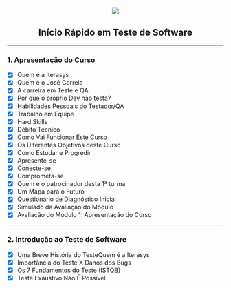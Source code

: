 <h1 align="center">
  <img src="https://iterasys.com.br/upload/others/240520201590337600iterasys-pos-branco-eadplataforma.png">
</h1>
<h2 align="center">Início Rápido em Teste de Software</h2>

<hr>

<h3>1. Apresentação do Curso</h3>

- [x] Quem é a Iterasys
- [x] Quem é o José Correia	
- [x] A carreira em Teste e QA
- [x] Por que o próprio Dev não testa?
- [x] Habilidades Pessoais do Testador/QA
- [x] Trabalho em Equipe
- [x] Hard Skills
- [x] Débito Técnico
- [x] Como Vai Funcionar Este Curso
- [x] Os Diferentes Objetivos deste Curso
- [x] Como Estudar e Progredir
- [x] Apresente-se
- [x] Conecte-se
- [x] Comprometa-se
- [x] Quem é o patrocinador desta 1ª turma
- [x] Um Mapa para o Futuro
- [x] Questionário de Diagnóstico Inicial
- [x] Simulado da Avaliação do Módulo
- [x] Avaliação do Módulo 1: Apresentação do Curso

<hr>

<h3>2. Introdução ao Teste de Software</h3>

- [x] Uma Breve História do TesteQuem é a Iterasys
- [x] Importância do Teste X Danos dos Bugs
- [x] Os 7 Fundamentos do Teste (ISTQB)
- [x] Teste Exaustivo Não É Possível